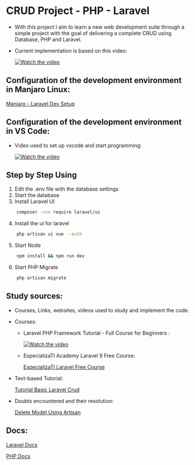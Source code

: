 # CRUD Project - PHP - Laravel

- With this project I aim to learn a new web development suite through a simple project with the goal of delivering a complete CRUD using Database, PHP and Laravel.

- Current implementation is based on this video:

    [![Watch the video](https://img.youtube.com/vi/TKH4S4_d9PA/default.jpg)](https://youtu.be/TKH4S4_d9PA)

## Configuration of the development environment in Manjaro Linux:
[Manjaro - Laravel Dev Setup](https://dev.to/skino2020/manjaro-laravel-dev-setup-2p3k)


## Configuration of the development environment in VS Code:

- Video used to set up vscode and start programming:

    [![Watch the video](https://img.youtube.com/vi/7yUHeuO80Q8/default.jpg)](https://youtu.be/7yUHeuO80Q8)


## Step by Step Using

1. Edit the .env file with the database settings
2. Start the database
3. Install Laravel UI

```bash
    composer -vvv require laravel/ui
```

4. Install the ui for laravel

```bash
    php artisan ui vue --auth
```

5. Start Node
```bash
    npm install && npm run dev
```
6. Start PHP Migrate

```bash
    php artisan migrate
```

## Study sources:
- Courses, Links, websites, videos used to study and implement the code.

- Courses:

    - Laravel PHP Framework Tutorial - Full Course for Beginners :

        [![Watch the video](https://img.youtube.com/vi/ImtZ5yENzgE/default.jpg)](https://youtu.be/ImtZ5yENzgE)

    - EspecializaTI Academy Laravel 9 Free Course:

        [EspecializaTI Laravel Free Course](https://academy.especializati.com.br/curso/laravel-9-gratuito)
            
- Text-based Tutorial:

    [Tutorial Basic Laravel Crud](https://5balloons.info/tutorial-simple-crud-operations-in-laravel-5-5/)

- Doubts encountered and their resolution:

    [Delete Model Using Artisan](https://stackoverflow.com/questions/30517098/how-to-delete-a-model-using-php-artisan)

## Docs:

[Laravel Docs](https://laravel-docs-pt-br.readthedocs.io/en/5.0/homestead/)

[PHP Docs](https://www.php.net/docs.php)
